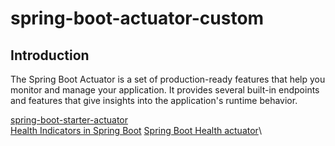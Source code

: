 # spring-boot-actuator-custom
## Introduction
The Spring Boot Actuator is a set of production-ready features that help you monitor and manage your application. It provides several built-in endpoints and features that give insights into the application's runtime behavior. 










[spring-boot-starter-actuator](https://docs.spring.io/spring-boot/docs/current/reference/html/actuator.html)\
[Health Indicators in Spring Boot](https://www.baeldung.com/spring-boot-health-indicators)
[Spring Boot Health actuator](https://springhow.com/spring-boot-health-check-indicators/)\
